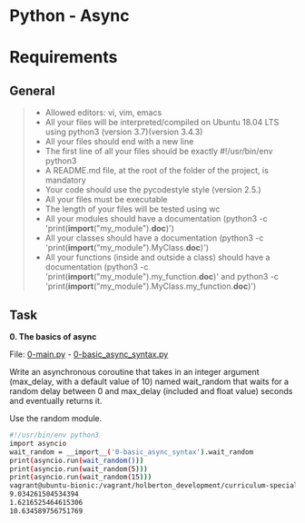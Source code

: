 # Python - Async

# Requirements

## General

> - Allowed editors: vi, vim, emacs
> - All your files will be interpreted/compiled on Ubuntu 18.04 LTS using python3 (version 3.7)(version 3.4.3)
> - All your files should end with a new line
> - The first line of all your files should be exactly #!/usr/bin/env python3
> - A README.md file, at the root of the folder of the project, is mandatory
> - Your code should use the pycodestyle style (version 2.5.)
> - All your files must be executable
> - The length of your files will be tested using wc
> - All your modules should have a documentation (python3 -c 'print(__import__("my_module").__doc__)')
> - All your classes should have a documentation (python3 -c 'print(__import__("my_module").MyClass.__doc__)')
> - All your functions (inside and outside a class) should have a documentation (python3 -c 'print(__import__("my_module").my_function.__doc__)' and python3 -c 'print(__import__("my_module").MyClass.my_function.__doc__)')

## Task

**0. The basics of async**

File: [0-main.py](0-main.py/) - [0-basic_async_syntax.py](0-basic_async_syntax.py/)

Write an asynchronous coroutine that takes in an integer argument (max_delay, with a default value of 10) named wait_random that waits for a random delay between 0 and max_delay (included and float value) seconds and eventually returns it.

Use the random module.

```sh
#!/usr/bin/env python3
import asyncio
wait_random = __import__('0-basic_async_syntax').wait_random
print(asyncio.run(wait_random()))
print(asyncio.run(wait_random(5)))
print(asyncio.run(wait_random(15)))
vagrant@ubuntu-bionic:/vagrant/holberton_development/curriculum-specialization-backend/0x01-Python_async_function$ ./0-0-main.py
9.034261504534394
1.6216525464615306
10.634589756751769
```
